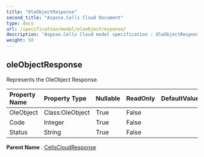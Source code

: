 ```yaml
---
title: "OleObjectResponse"
second_title: "Aspose.Cells Cloud Document"
type: docs
url: /specification/model/oleobjectresponse/
description: "Aspose.Cells Cloud model specification : OleObjectResponse. Effortlessly handle Excel and other spreadsheet documents with features like opening, generating, editing, splitting, merging, comparing, and converting."
weight: 50
---
```


## **oleObjectResponse**

Represents the OleObject Response. 

| Property Name | Property Type | Nullable |  ReadOnly | DefaultValue | Description | 
| :- | :- | :- |:- |  :- | :- |
| OleObject | Class:OleObject | True |  False |  |  |  
| Code | Integer | True |  False |  |  |  
| Status | String | True |  False |  |  |  

**Parent Name** : [CellsCloudResponse](cellscloudresponse)

